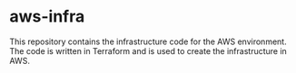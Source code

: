 # aws-infra

This repository contains the infrastructure code for the AWS environment. The code is written in Terraform and is used to create the infrastructure in AWS.
